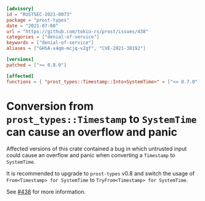 ```toml
[advisory]
id = "RUSTSEC-2021-0073"
package = "prost-types"
date = "2021-07-08"
url = "https://github.com/tokio-rs/prost/issues/438"
categories = ["denial-of-service"]
keywords = ["denial-of-service"]
aliases = ["GHSA-x4qm-mcjq-v2gf", "CVE-2021-38192"]

[versions]
patched = [">= 0.8.0"]

[affected]
functions = { "prost_types::Timestamp::Into<SystemTime>" = ["<= 0.7.0"] }
```

# Conversion from `prost_types::Timestamp` to `SystemTime` can cause an overflow and panic 

Affected versions of this crate contained a bug in which untrusted input could cause an overflow and panic when converting a `Timestamp` to `SystemTime`.

It is recommended to upgrade to `prost-types` v0.8 and switch the usage of `From<Timestamp> for SystemTime` to `TryFrom<Timestamp> for SystemTime`.

See [#438] for more information.

[#438]: https://github.com/tokio-rs/prost/issues/438 
